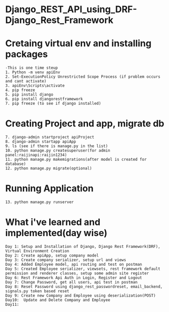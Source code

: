 # Django_REST_API_using_DRF-Django_Rest_Framework

# Cretaing virtual env and installing packages
    -This is one time steup
    1. Python -m venv apiEnv
    2. Set-ExecutionPolicy Unrestricted Scope Process (if problem occurs and cant activate)
    3. apiEnv\Scripts\activate
    4. pip freeze
    5. pip install django
    6. pip install djangorestframework
    7. pip freeze (to see if django installed)

# Creating Project and app, migrate db
    7. django-admin startproject apiProject
    8. django-admin startapp apiApp 
    9. ls (see if there is manage.py in the list)
    10. python manage.py createsuperuser(for admin panel:raijinapi:raijin1234)
    11. python manage.py makemigrations(after model is created for database)
    12. python manage.py migrate(optional)

# Running Application
    13. python manage.py runserver


# What i've learned and implemented(day wise)
    Day 1: Setup and Installation of Django, Django Rest Framework(DRF), Virtual Environment Creation
    Day 2: Create apiApp, setup company model
    Day 3: Create company serializer, setup url and views
    Day 4: Added Employee model, api routing and test on postman
    Day 5: Created Employee serializer, viewsets, rest framework default permission and renderer classes, setup some admin site register
    Day 6: Rest Framework Api Auth in Login, Register and Logout
    Day 7: Change Password, get all users, api test in postman
    Day 8: Reset Password using django_rest_passwordreset, email_backend, signals.py token based reset
    Day 9: Create new Company and Employee using deserialization(POST)
    Day10:  Update and Delete Company and Employee
    Day11: 
